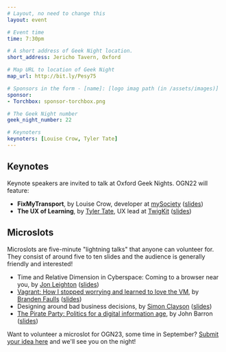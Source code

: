 ```yaml
---
# Layout, no need to change this
layout: event

# Event time
time: 7:30pm

# A short address of Geek Night location. 
short_address: Jericho Tavern, Oxford

# Map URL to location of Geek Night
map_url: http://bit.ly/Pesy75

# Sponsors in the form - [name]: [logo imag path (in /assets/images)]
sponsor: 
- Torchbox: sponsor-torchbox.png

# The Geek Night number
geek_night_number: 22

# Keynoters
keynoters: [Louise Crow, Tyler Tate]
---
```

<h2>Keynotes</h2>

<p>Keynote speakers are invited to talk at Oxford Geek Nights. OGN22 will feature:</p>

<ul>
<li><strong>FixMyTransport</strong>, by Louise Crow, developer at <a href="http://www.mysociety.org/" >mySociety</a> (<a href="talks/keynote-LouiseCrow.pdf">slides</a>)</li>
<li><strong>The UX of Learning</strong>, by <a href="http://tylertate.com/" >Tyler Tate</a>, UX lead at <a href="http://twigkit.com/" >TwigKit</a> (<a href="talks/keynote-TylerTate.pdf">slides</a>)</li>
</ul>

<h2>Microslots</h2>

<p>Microslots are five-minute "lightning talks" that anyone can volunteer for. They consist of around five to ten slides and the audience is generally friendly and interested!</p>

<ul>
<li>Time and Relative Dimension in Cyberspace: Coming to a browser near you, by <a href="http://jonathanleighton.com/">Jon Leighton</a> (<a href="talks/microslot-JonathanLeighton.pdf">slides</a>)</li>
<li><a href="http://vagrantup.com/" >Vagrant: How I stopped worrying and learned to love the VM</a>, by <a href="http://www.clockworkrobot.co.uk/">Branden Faulls</a> (<a href="talks/microslot-BrandenFaulls.pdf">slides</a>)</li>
<li>Designing around bad business decisions, by <a href="http://simonclayson.co.uk/">Simon Clayson</a> (<a href="talks/microslot-SimonClayson.pdf">slides</a>)</li>
<li><a href="http://www.pirateparty.org.uk/events/2011/jun/9/oxford-pirates-2011-06/">The Pirate Party: Politics for a digital information age</a>, by John Barron (<a href="talks/microslot-JohnBarron.png">slides</a>)</li>
</ul>

<p>Want to volunteer a microslot for OGN23, some time in September? <a href="http://bit.ly/ogn-microslot" >Submit your idea here</a> and we'll see you on the night!</p>

